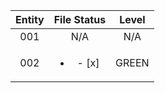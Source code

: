 | Entity        | File Status   | Level  |
|:-------------:|:-------------:|:------:|
| 001           | N/A           | N/A    |
| 002           |<ul><li>- [x] </li></ul> | GREEN  |
